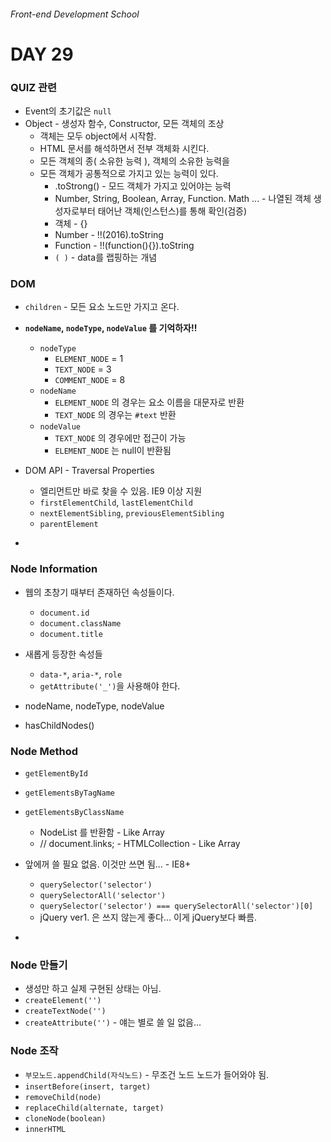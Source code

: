 ###### Front-end Development School

# DAY 29

### QUIZ 관련
* Event의 초기값은 `null`
* Object - 생성자 함수, Constructor, 모든 객체의 조상
  * 객체는 모두  object에서 시작함. 
  * HTML 문서를 해석하면서 전부 객체화 시킨다.
  * 모든 객체의 종( 소유한 능력 ), 객체의 소유한 능력을 
  * 모든 객체가 공통적으로 가지고 있는 능력이 있다.
    * .toStrong() - 모드 객체가 가지고 있어야는 능력
    * Number, String, Boolean, Array, Function. Math ... - 나열된 객체 생성자로부터 태어난 객체(인스턴스)를 통해 확인(검증)
    * 객체 - {} 
    * Number - !!(2016).toString
    * Function - !!(function(){}).toString
    * `( )` - data를 랩핑하는 개념


### DOM
* `children` - 모든 요소 노드만 가지고 온다.
* **`nodeName`, `nodeType`, `nodeValue` 를 기억하자!!**
  * `nodeType` 
    * `ELEMENT_NODE` = 1
    * `TEXT_NODE` = 3
    * `COMMENT_NODE` = 8
  * `nodeName`
    * `ELEMENT_NODE` 의 경우는 요소 이름을 대문자로 반환
    * `TEXT_NODE` 의 경우는 `#text` 반환
  * `nodeValue`
    * `TEXT_NODE` 의 경우에만 접근이 가능
    * `ELEMENT_NODE` 는 null이 반환됨

* DOM API - Traversal Properties
  * 엘리먼트만 바로 찾을 수 있음. IE9 이상 지원
  * `firstElementChild`, `lastElementChild` 
  * `nextElementSibling`, `previousElementSibling`
  * `parentElement`

-

### Node Information

* 웹의 초창기 때부터 존재하던 속성들이다.
  * `document.id`
  * `document.className`
  * `document.title`

* 새롭게 등장한 속성들
  * `data-*`, `aria-*`, `role`
  * `getAttribute('_')`을 사용해야 한다. 

* nodeName, nodeType, nodeValue
* hasChildNodes()

### Node Method

* `getElementById`
* `getElementsByTagName`
* `getElementsByClassName`
  * NodeList 를 반환함 - Like Array
  * // document.links; - HTMLCollection - Like Array

* 앞에꺼 쓸 필요 없음. 이것만 쓰면 됨... - IE8+
  * `querySelector('selector')`
  * `querySelectorAll('selector')`
  * `querySelector('selector') === querySelectorAll('selector')[0]`
  * jQuery  ver1. 은 쓰지 않는게 좋다... 이게 jQuery보다 빠름.

-

### Node 만들기
* 생성만 하고 실제 구현된 상태는 아님.
* `createElement('')`
* `createTextNode('')`
* `createAttribute('')`  - 얘는 별로 쓸 일 없음...

### Node 조작
* `부모노드.appendChild(자식노드)` - 무조건 노드 노드가 들어와야 됨.
* `insertBefore(insert, target)`
* `removeChild(node)`
* `replaceChild(alternate, target)`
* `cloneNode(boolean)`
* `innerHTML`
